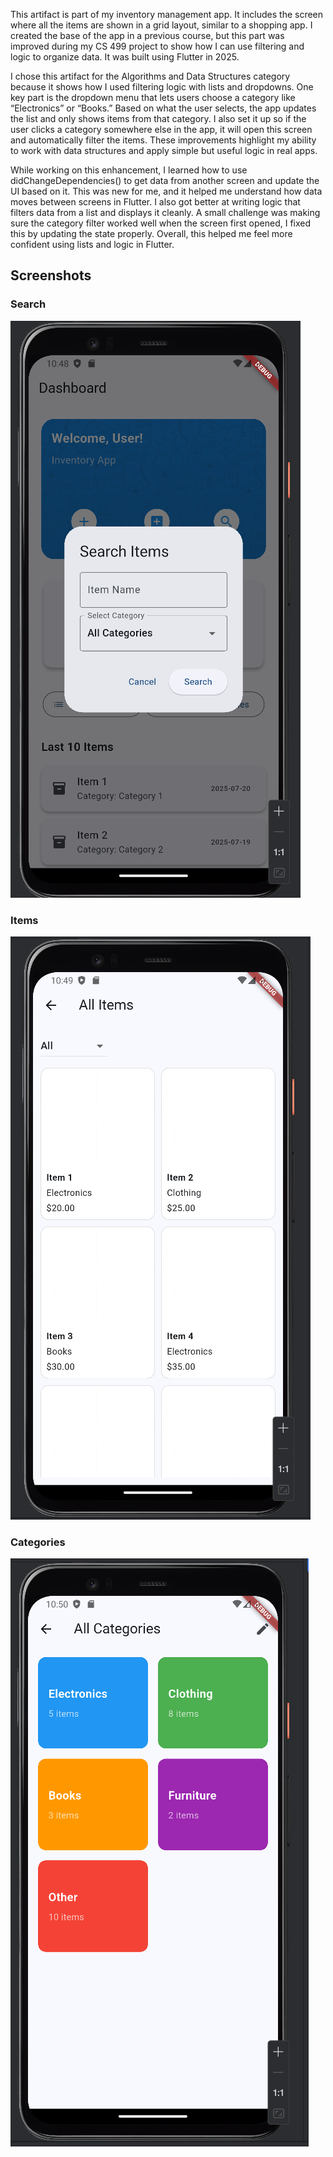 This artifact is part of my inventory management app. It includes the screen where all the items are shown in a grid layout, similar to a shopping app. I created the base of the app in a previous course, but this part was improved during my CS 499 project to show how I can use filtering and logic to organize data. It was built using Flutter in 2025.

I chose this artifact for the Algorithms and Data Structures category because it shows how I used filtering logic with lists and dropdowns. One key part is the dropdown menu that lets users choose a category like “Electronics” or “Books.” Based on what the user selects, the app updates the list and only shows items from that category. I also set it up so if the user clicks a category somewhere else in the app, it will open this screen and automatically filter the items. These improvements highlight my ability to work with data structures and apply simple but useful logic in real apps.

While working on this enhancement, I learned how to use didChangeDependencies() to get data from another screen and update the UI based on it. This was new for me, and it helped me understand how data moves between screens in Flutter. I also got better at writing logic that filters data from a list and displays it cleanly. A small challenge was making sure the category filter worked well when the screen first opened, I fixed this by updating the state properly. Overall, this helped me feel more confident using lists and logic in Flutter.


## Screenshots

### Search
![Search Screen](../../assets/images/search.png)

### Items
![Items Screen](../../assets/images/items.png)

### Categories
![Categories Screen](../../assets/images/categories.png)

